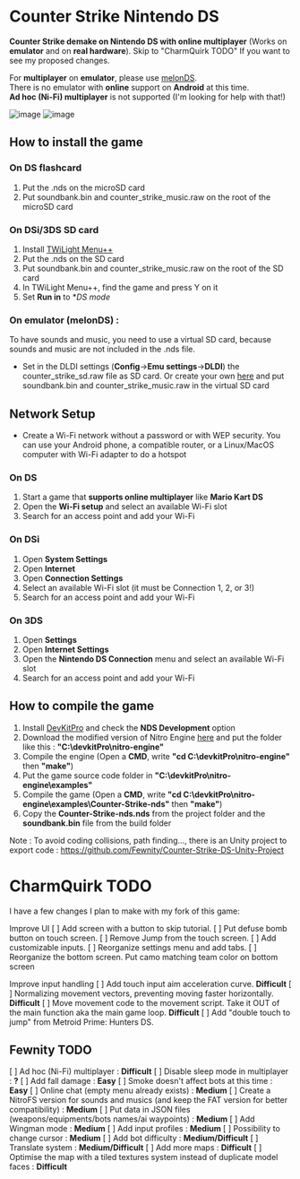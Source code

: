 # Counter Strike Nintendo DS
**Counter Strike demake on Nintendo DS with online multiplayer** (Works on **emulator** and on **real hardware**). Skip to "CharmQuirk TODO" If you want to see my proposed changes.

For **multiplayer** on **emulator**, please use [melonDS](https://melonds.kuribo64.net/downloads.php).<br/>
There is no emulator with **online** support on **Android** at this time.<br/>
**Ad hoc (Ni-Fi) multiplayer** is not supported (I'm looking for help with that!)<br/>

![image](https://user-images.githubusercontent.com/39272935/176778790-14707835-d15d-473b-baeb-3cb51864b004.png)
![image](https://user-images.githubusercontent.com/39272935/176778935-59555499-c40e-4325-83f8-8d89778a75af.png)

## How to install the game

### On DS flashcard
1. Put the .nds on the microSD card
2. Put soundbank.bin and counter_strike_music.raw on the root of the microSD card

### On DSi/3DS SD card
1. Install [TWiLight Menu++](https://wiki.ds-homebrew.com/twilightmenu/installing)
2. Put the .nds on the SD card
3. Put soundbank.bin and counter_strike_music.raw on the root of the SD card
4. In TWiLight Menu++, find the game and press Y on it
5. Set **Run in** to **DS mode*

### On emulator (melonDS) :
To have sounds and music, you need to use a virtual SD card, because sounds and music are not included in the .nds file.

- Set in the DLDI settings (**Config**->**Emu settings**->**DLDI**) the counter_strike_sd.raw file as SD card. Or create your own [here](https://melonds.kuribo64.net/board/thread.php?pid=2902) and put soundbank.bin and counter_strike_music.raw in the virtual SD card

## Network Setup
- Create a Wi-Fi network without a password or with WEP security. You can use your Android phone, a compatible router, or a Linux/MacOS computer with Wi-Fi adapter to do a hotspot
### On DS
1. Start a game that **supports online multiplayer** like **Mario Kart DS**
2. Open the **Wi-Fi setup** and select an available Wi-Fi slot
3. Search for an access point and add your Wi-Fi

### On DSi
1. Open **System Settings**
2. Open **Internet**
3. Open **Connection Settings**
4. Select an available Wi-Fi slot (it must be Connection 1, 2, or 3!)
5. Search for an access point and add your Wi-Fi

### On 3DS
1. Open **Settings**
2. Open **Internet Settings**
3. Open the **Nintendo DS Connection** menu and select an available Wi-Fi slot
4. Search for an access point and add your Wi-Fi

## How to compile the game
1. Install [DevKitPro](https://github.com/devkitPro/installer/releases/latest) and check the **NDS Development** option
2. Download the modified version of Nitro Engine [here](https://github.com/Fewnity/nitro-engine) and put the folder like this : **"C:\devkitPro\nitro-engine"**
3. Compile the engine (Open a **CMD**, write **"cd C:\devkitPro\nitro-engine"** then **"make"**)
4. Put the game source code folder in **"C:\devkitPro\nitro-engine\examples"**
5. Compile the game (Open a **CMD**, write **"cd C:\devkitPro\nitro-engine\examples\Counter-Strike-nds"** then **"make"**)
6. Copy the **Counter-Strike-nds.nds** from the project folder and the **soundbank.bin** file from the build folder

Note : To avoid coding collisions, path finding..., there is an Unity project to export code : https://github.com/Fewnity/Counter-Strike-DS-Unity-Project

# CharmQuirk TODO
I have a few changes I plan to make with my fork of this game:

Improve UI
[ ] Add screen with a button to skip tutorial.
[ ] Put defuse bomb button on touch screen.
[ ] Remove Jump from the touch screen.
[ ] Add customizable inputs.
[ ] Reorganize settings menu and add tabs.
[ ] Reorganize the bottom screen. Put camo matching team color on bottom screen

Improve input handling
[ ] Add touch input aim acceleration curve. **Difficult**
[ ] Normalizing movement vectors, preventing moving faster horizontally. **Difficult**
[ ] Move movement code to the movement script. Take it OUT of the main function aka the main game loop. **Difficult**
[ ] Add "double touch to jump" from Metroid Prime: Hunters DS.

## Fewnity TODO
[ ] Ad hoc (Ni-Fi) multiplayer : **Difficult**
[ ] Disable sleep mode in multiplayer : **?**
[ ] Add fall damage : **Easy**
[ ] Smoke doesn't affect bots at this time : **Easy**
[ ] Online chat (empty menu already exists) : **Medium**
[ ] Create a NitroFS version for sounds and musics (and keep the FAT version for better compatibility) : **Medium**
[ ] Put data in JSON files (weapons/equipments/bots names/ai waypoints) : **Medium**
[ ] Add Wingman mode : **Medium**
[ ] Add input profiles : **Medium**
[ ] Possibility to change cursor : **Medium**
[ ] Add bot difficulty : **Medium/Difficult**
[ ] Translate system : **Medium/Difficult**
[ ] Add more maps : **Difficult**
[ ] Optimise the map with a tiled textures system instead of duplicate model faces : **Difficult**
